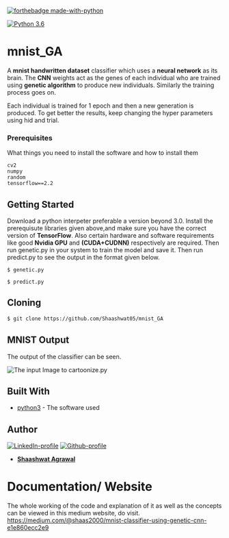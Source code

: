 [![forthebadge made-with-python](http://ForTheBadge.com/images/badges/made-with-python.svg)](https://www.python.org/)

[![Python 3.6](https://img.shields.io/badge/python-3.6-green.svg)](https://www.python.org/downloads/release/python-360/) 

# mnist_GA
 A **mnist handwritten dataset** classifier which uses a **neural network** as its brain. The **CNN** weights act as the genes of each individual who are trained using **genetic algorithm** to produce new individuals. Similarly the training process goes on.
 
 Each individual is trained for 1 epoch and then a new generation is produced. To get better the results, keep changing the hyper parameters using hid and trial.

### Prerequisites

What things you need to install the software and how to install them

```
cv2
numpy 
random
tensorflow==2.2
```

## Getting Started

Download a python interpeter preferable a version beyond 3.0. Install the prerequisute libraries given above,and make sure you have the correct version of **TensorFlow**. Also certain hardware and software requirements like good **Nvidia GPU** and **(CUDA+CUDNN)** respectively are required. Then run genetic.py in your system to train the model and save it. Then run predict.py to see the output in the format given below.

```
$ genetic.py

$ predict.py

```

## Cloning
```bash
$ git clone https://github.com/Shaashwat05/mnist_GA
```

## MNIST Output
The output of the classifier can be seen.

![The input Image to cartoonize.py](https://github.com/Shaashwat05/mnist_GA/blob/master/output.png)


## Built With

* [python3](https://www.python.org/) - The software used

## Author
[![LinkedIn-profile](https://img.shields.io/badge/LinkedIn-Profile-teal.svg)](https://www.linkedin.com/in/shaashwat-agrawal-1904a117a/)       [![Github-profile](https://badgen.net/badge/icon/github?icon=github&label)](https://github.com/Shaashwat05)

* [**Shaashwat Agrawal**](https://github.com/Shaashwat05) 

# Documentation/ Website

The whole working of the code and explanation of it as well as the concepts can be viewed in this medium website, do visit.
https://medium.com/@shaas2000/mnist-classifier-using-genetic-cnn-e1e860ecc2e9
